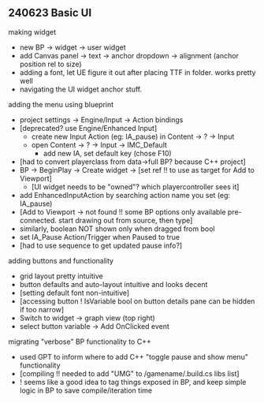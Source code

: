 ## 240623 Basic UI

making widget
- new BP -> widget -> user widget
- add Canvas panel -> text -> anchor dropdown -> alignment (anchor position rel to size)
- adding a font, let UE figure it out after placing TTF in folder. works pretty well
- navigating the UI widget anchor stuff.

adding the menu using blueprint
- project settings -> Engine/Input -> Action bindings 
- [deprecated? use Engine/Enhanced Input]
	- create new Input Action (eg: IA_pause) in Content -> ? -> Input
	- open Content -> ? -> Input -> IMC_Default
		- add new IA, set default key (chose F10)
- [had to convert playerclass from data->full BP? because C++ project]
- BP -> BeginPlay -> Create widget -> [set ref !! to use as target for Add to Viewport]
	- [UI widget needs to be "owned"? which playercontroller sees it]
- add EnhancedInputAction by searching action name you set (eg: IA_pause)
- [Add to Viewport -> not found !! some BP options only available pre-connected. start drawing out from source, then type]
- similarly, boolean NOT shown only when dragged from bool
- set IA_Pause Action/Trigger when Paused to true
- [had to use sequence to get updated pause info?]

adding buttons and functionality
- grid layout pretty intuitive
- button defaults and auto-layout intuitive and looks decent
- [setting default font non-intuitive]
- [accessing button ! IsVariable bool on button details pane can be hidden if too narrow]
- Switch to widget -> graph view (top right)
- select button variable -> Add OnClicked event

migrating "verbose" BP functionality to C++
- used GPT to inform where to add C++ "toggle pause and show menu" functionality
- [compiling !! needed to add "UMG" to /gamename/.build.cs libs list]
- ! seems like a good idea to tag things exposed in BP, and keep simple logic in BP to save compile/iteration time